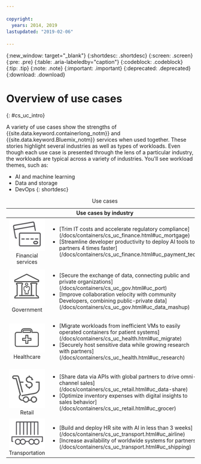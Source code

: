 ```yaml
---

copyright:
  years: 2014, 2019
lastupdated: "2019-02-06"

---
```


{:new_window: target="_blank"}
{:shortdesc: .shortdesc}
{:screen: .screen}
{:pre: .pre}
{:table: .aria-labeledby="caption"}
{:codeblock: .codeblock}
{:tip: .tip}
{:note: .note}
{:important: .important}
{:deprecated: .deprecated}
{:download: .download}




# Overview of use cases
{: #cs_uc_intro}

A variety of use cases show the strengths of {{site.data.keyword.containerlong_notm}} and  {{site.data.keyword.Bluemix_notm}} services when used together. These stories highlight several industries as well as types of workloads. Even though each use case is presented through the lens of a particular industry, the workloads are typical across a variety of industries. You'll see workload themes, such as:
* AI and machine learning
* Data and storage
* DevOps
{: shortdesc}

<table summary="The table shows the use cases. Rows are to be read from the left to right, with icons representing each industry in column one the description in column two.">
<caption>Use cases</caption>
  <thead>
  <th colspan=2>Use cases by industry</th>
  </thead>
  <tbody>
    <tr>
    <td align="center"><img src="icons/finance.svg" alt="Icon of front and back of credit card"/><br>Financial services</td>
    <td><ul>
    <li>[Trim IT costs and accelerate regulatory compliance](/docs/containers/cs_uc_finance.html#uc_mortgage)</li>
    <li>[Streamline developer productivity to deploy AI tools to partners 4 times faster](/docs/containers/cs_uc_finance.html#uc_payment_tech)</li>
    </ul></td>
     </tr>
     <tr>
     <td align="center"><img src="icons/gov.svg" alt="Icon of government building with person inside"/><br>Government</td>
     <td><ul>
    <li>[Secure the exchange of data, connecting public and private organizations](/docs/containers/cs_uc_gov.html#uc_port)</li>
     <li>[Improve collaboration velocity with community Developers, combining public-private data](/docs/containers/cs_uc_gov.html#uc_data_mashup)</li></ul></td>
      </tr>
    <tr>
      <td align="center"><img src="icons/health.svg" alt="Icon of medical bag"/><br>Healthcare</td>
      <td><ul>
     <li>[Migrate workloads from inefficient VMs to easily operated containers for patient systems](/docs/containers/cs_uc_health.html#uc_migrate)</li>
      <li>[Securely host sensitive data while growing research with partners](/docs/containers/cs_uc_health.html#uc_research)</li>
      </ul></td>
      </tr>
      <tr>
         <td align="center"><img src="icons/retail.svg" alt="Icon of shopping cart with currency symbol"/><br>Retail</td>
         <td><ul>
        <li>[Share data via APIs with global partners to drive omni-channel sales](/docs/containers/cs_uc_retail.html#uc_data-share)</li>
         <li>[Optimize inventory expenses with digital insights to sales behavior](/docs/containers/cs_uc_retail.html#uc_grocer)</li>
              </ul></td>
          </tr>
      <tr>
       <td align="center"><img src="icons/transport.svg" alt="Icon of railroad car with containers"/><br>Transportation</td>
           <td><ul>
          <li>[Build and deploy HR site with AI in less than 3 weeks](/docs/containers/cs_uc_transport.html#uc_airline)</li>
           <li>[Increase availability of worldwide systems for partners](/docs/containers/cs_uc_transport.html#uc_shipping)</li></ul></td>
      </tr>
  </tbody>
  </table>
